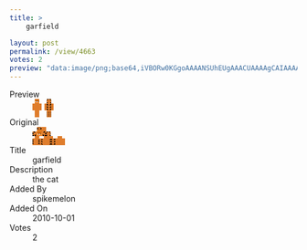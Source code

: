 ```yaml
---
title: >
    garfield

layout: post
permalink: /view/4663
votes: 2
preview: "data:image/png;base64,iVBORw0KGgoAAAANSUhEUgAAACUAAAAgCAIAAAAaMSbnAAAABnRSTlMA/wD/AP5AXyvrAAABA0lEQVRIie1WMQ6DMAy0USUe0KELQ7ojlvZ7ZaBP6BSeVbE3Q5YOfQBL0yECBSeAUaFSETcZS8lx57MAjXlDA5VnEIIo7sE+gcqz47UCgMclBYC2do/vyJnXsyKd/SHlkLWwZLawlC6iSXfxyYKPM/P5avxmx0+RxKIwAICIxjSFjJl8vhq/SecH5Vnp2kgJZan0zcgTk4wJJPkUCVWjdM3MJ2IEXUHWTJeC6lO6nvjGHfh5IfPDoOkDIFr7VrYPM+eTqPE7M+8fOAsQXA8vn19gdNlhCX3D2ObHxza/9c+Pfh+CF/H/X0aP/3Nefs3nJqUvNYvkxU0KSc3mJx+bn+v38wPfO5hKezyaDgAAAABJRU5ErkJggg=="
---
```

<dl class="side-by-side">
<dt>Preview</dt>
<dd>
    <img class="preview" src="data:image/png;base64,iVBORw0KGgoAAAANSUhEUgAAACUAAAAgCAIAAAAaMSbnAAAABnRSTlMA/wD/AP5AXyvrAAABA0lEQVRIie1WMQ6DMAy0USUe0KELQ7ojlvZ7ZaBP6BSeVbE3Q5YOfQBL0yECBSeAUaFSETcZS8lx57MAjXlDA5VnEIIo7sE+gcqz47UCgMclBYC2do/vyJnXsyKd/SHlkLWwZLawlC6iSXfxyYKPM/P5avxmx0+RxKIwAICIxjSFjJl8vhq/SecH5Vnp2kgJZan0zcgTk4wJJPkUCVWjdM3MJ2IEXUHWTJeC6lO6nvjGHfh5IfPDoOkDIFr7VrYPM+eTqPE7M+8fOAsQXA8vn19gdNlhCX3D2ObHxza/9c+Pfh+CF/H/X0aP/3Nefs3nJqUvNYvkxU0KSc3mJx+bn+v38wPfO5hKezyaDgAAAABJRU5ErkJggg==">
</dd>
<dt>Original</dt>
<dd>
    <img class="preview" src="data:image/png;base64,iVBORw0KGgoAAAANSUhEUgAAAEAAAAAgCAYAAACinX6EAAABFklEQVR42u1YwQ3DIAxkoP66U7foIOzUHToKiSNUJcEEB4Nqg5EsIUARd/ZdAOcK7ft+BIi1G7B+KZz2RgU6LAGQbSzjufFhCThLYBoCppcAgPi80kxjY0MSAECDfx4AY2NGgFYC7ro6AXDynZyJiiCI4uyQaSxy4DECsLVSKqSYVSoBOZDSJVLcaA0BlLNCnJdbAWB0W8QGaw/9OK+6Aq42/iMgggzeb4HN1RqouKMuVrZ7sGfgGWdP4kIisjyg9ndYc1+QQsCts/+/7w7dJWUEGAGTEcDdsIbonTH2xYnz5Naiqlhgub9N7pNbEwKIR1Z0o9NLQD0BLSSg3gM4ElDvASYBpgSGIIArAdUe0OMV2DxAkQQW7mX+9d8aUI8AAAAASUVORK5CYII=">
</dd>
<dt>Title</dt>
<dd>garfield</dd>
<dt>Description</dt>
<dd>the cat</dd>
<dt>Added By</dt>
<dd>spikemelon</dd>
<dt>Added On</dt>
<dd>2010-10-01</dd>
<dt>Votes</dt>
<dd>2</dd>
</dl>
